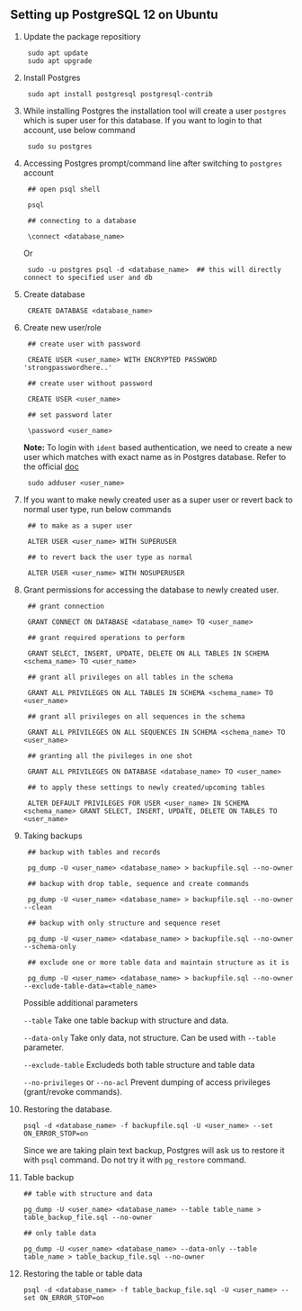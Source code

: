 ## Setting up PostgreSQL 12 on Ubuntu

1. Update the package repositiory

        sudo apt update
        sudo apt upgrade

2. Install Postgres

        sudo apt install postgresql postgresql-contrib

3. While installing Postgres the installation tool will create a user `postgres` which is super user for this database. If you want to login to that account, use below command

        sudo su postgres

4. Accessing Postgres prompt/command line after switching to `postgres` account

        ## open psql shell

        psql

        ## connecting to a database

        \connect <database_name>

   Or

        sudo -u postgres psql -d <database_name>  ## this will directly connect to specified user and db

5. Create database

        CREATE DATABASE <database_name>

6. Create new user/role

        ## create user with password

        CREATE USER <user_name> WITH ENCRYPTED PASSWORD 'strongpasswordhere..'

        ## create user without password

        CREATE USER <user_name>

        ## set password later

        \password <user_name>

   **Note:** To login with `ident` based authentication, we need to create a new user which matches with exact name as in Postgres database. Refer to the official [doc](https://www.postgresql.org/docs/12/auth-methods.html)

        sudo adduser <user_name>

7. If you want to make newly created user as a super user or revert back to normal user type, run below commands

        ## to make as a super user

        ALTER USER <user_name> WITH SUPERUSER

        ## to revert back the user type as normal

        ALTER USER <user_name> WITH NOSUPERUSER

8. Grant permissions for accessing the database to newly created user.

        ## grant connection

        GRANT CONNECT ON DATABASE <database_name> TO <user_name>

        ## grant required operations to perform

        GRANT SELECT, INSERT, UPDATE, DELETE ON ALL TABLES IN SCHEMA <schema_name> TO <user_name>

        ## grant all privileges on all tables in the schema

        GRANT ALL PRIVILEGES ON ALL TABLES IN SCHEMA <schema_name> TO <user_name>

        ## grant all privileges on all sequences in the schema

        GRANT ALL PRIVILEGES ON ALL SEQUENCES IN SCHEMA <schema_name> TO <user_name>

        ## granting all the pivileges in one shot

        GRANT ALL PRIVILEGES ON DATABASE <database_name> TO <user_name>

        ## to apply these settings to newly created/upcoming tables

        ALTER DEFAULT PRIVILEGES FOR USER <user_name> IN SCHEMA <schema_name> GRANT SELECT, INSERT, UPDATE, DELETE ON TABLES TO <user_name>

9. Taking backups

        ## backup with tables and records

        pg_dump -U <user_name> <database_name> > backupfile.sql --no-owner

        ## backup with drop table, sequence and create commands

        pg_dump -U <user_name> <database_name> > backupfile.sql --no-owner --clean

        ## backup with only structure and sequence reset

        pg_dump -U <user_name> <database_name> > backupfile.sql --no-owner --schema-only

        ## exclude one or more table data and maintain structure as it is
        
        pg_dump -U <user_name> <database_name> > backupfile.sql --no-owner --exclude-table-data=<table_name>


    Possible additional parameters

    `--table` Take one table backup with structure and data.

    `--data-only` Take only data, not structure. Can be used with `--table` parameter.

    `--exclude-table` Excludeds both table structure and table data

   `--no-privileges` or `--no-acl` Prevent dumping of access privileges (grant/revoke commands).


10. Restoring the database.

        psql -d <database_name> -f backupfile.sql -U <user_name> --set ON_ERROR_STOP=on

    Since we are taking plain text backup, Postgres will ask us to restore it with `psql` command. Do not try it with `pg_restore` command.

11. Table backup

        ## table with structure and data
        
        pg_dump -U <user_name> <database_name> --table table_name > table_backup_file.sql --no-owner

        ## only table data

        pg_dump -U <user_name> <database_name> --data-only --table table_name > table_backup_file.sql --no-owner

11. Restoring the table or table data

        psql -d <database_name> -f table_backup_file.sql -U <user_name> --set ON_ERROR_STOP=on
